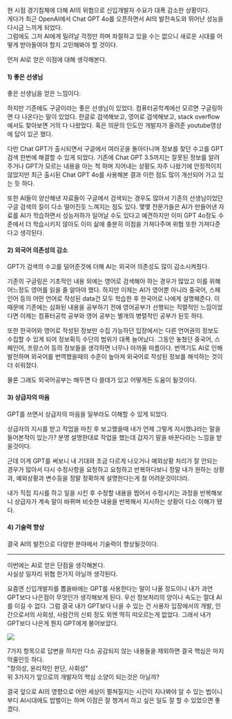 현 시점 경기침체에 더해 AI의 위협으로 신입개발자 수요가 대폭 감소한 상황이다.  
게다가 최근 OpenAI에서 Chat GPT 4o를 오픈하면서 AI의 발전속도와 뛰어난 성능을 다시금 느끼게 되었다.  
그럼에도 그저 AI에게 밀려날 걱정만 하며 좌절하고 있을 수는 없으니 새로운 시대를 어떻게 받아들여야 할지 고민해봐야 할 것이다.  

먼저 AI로 얻은 이점에 대해 생각해본다. 

#### 1) 좋은 선생님
좋은 선생님을 얻은 느낌이다.  

하지만 기존에도 구글이라는 좋은 선생님이 있었다. 컴퓨터공학계에선 모르면 구글링하면 다 나온다는 말이 있었다. 한글로 검색해보고, 영어로 검색해보고, stack overflow에서도 찾아보면 거의 다 나왔었다. 혹은 의문의 인도인 개발자가 올려준 youtube영상에 답이 있곤 했다.  

다만 Chat GPT가 출시되면서 구글에서 여러곳을 돌아다니며 정보를 찾던 수고를 GPT검색 한번에 해결할 수 있게 되었다. 기존에 Chat GPT 3.5까지는 잘못된 정보를 알려주거나 GPT가 모르는 내용을 아는 척 하며 지어내는 상황도 자주 나왔기에 안정적이지 않았지만 최근 출시된 Chat GPT 4o를 사용해본 결과 이런 점도 많이 개선되어 가고 있는 듯 하다.  

또한 AI들이 양산해낸 자료들이 구글에서 검색되는 경우도 많아서 기존의 선생님이었던 구글 검색의 질이 다소 떨어진듯 느껴지는 점도 있다. 몇몇 전문가들은 AI가 만들어낸 자료를 AI가 학습하면서 성능저하가 일어날 수도 있다고 예견하지만 이미 GPT 4o정도 수준에서 더 학습시키지 않아도 이미 삶에 충분히 이점을 가져다주며 위협 또한 가져다준다고 생각된다.  

#### 2) 외국어 의존성의 감소
GPT가 검색의 수고를 덜어준것에 더해 AI는 외국어 의존성도 많이 감소시켜줬다.  

기존의 구글링은 기초적인 내용 외에는 영어로 검색해야 하는 경우가 많았고 이를 위해 어느정도 영어를 읽을 줄 알아야 했다. 하지만 이제는 AI가 영어뿐 아니라 중국어, 스페인어 등의 어떤 언어로 작성된 data건 모두 학습한 후 한국어로 나에게 설명해준다. 이때문에 기존에는 심화된 내용을 공부하기 전에 영어공부가 선행되는 직렬적인 느낌이었다면 이제는 컴퓨터공학 공부와 영어 공부는 별개의 병렬적인 공부가 된듯 하다.  

또한 한국어와 영어로 작성된 정보만 수집 가능하던 입장에서는 다른 언어권의 정보도 수집할 수 있게 되어 정보획득 수단의 범위가 대폭 늘어났다. 그동안 놓쳤던 중국어, 스페인어, 프랑스어 등의 정보들을 생각하면 너무나 아까울 따름이다. 번역기도 AI로 인해 발전하며 외국어를 번역했을때의 수준이 높아져 외국어로 작성된 정보를 해석하는 것이 더 쉬워졌다.  

물론 그래도 외국어공부는 해두면 다 쓸데가 있고 어떻게든 도움이 될것이다.  

#### 3) 상급자의 마음
GPT를 쓰면서 상급자의 마음을 일부라도 이해할 수 있게 되었다.

상급자의 지시를 받고 작업을 마친 후 보고했을때 내가 언제 그렇게 지시했냐라는 말을 들어본적이 있는가? 분명 설명한대로 작업을 했는데 갑자기 말을 바꾼다라는 느낌을 받을것이다.  
  
근데 이게 GPT를 써보니 내 기대와 조금 다르게 나오거나 예외상황 처리가 잘 안되는 경우가 많아서 다시 수정사항을 요청하고 요청하고 반복하다보니 정말 내가 원하는 상황과, 예외상황과 변수등을 정말 정확하게 설명한다는게 참 어려운것이더라.  

내가 직접 지시를 하고 일을 시킨 후 수정할 내용을 찝어서 수정시키는 과정을 반복해보니 상급자가 계속 말이 바뀌며 비슷한 내용을 반복해서 지시하는 상황이 다소 이해가 됐다.  

#### 4) 기술력 향상
결국 AI의 발전으로 다양한 분야에서 기술력이 향상될것이다.  

---

이번에는 AI로 얻은 단점을 생각해본다.  
사실상 일자리 위협 한가지 아닐까 생각된다.  

요즘엔 신입개발자를 뽑을바에는 GPT를 사용한다는 말이 나올 정도이니 내가 과연 GPT보다 나은점이 무엇인가 생각해보게 된다. 우선 정보처리의 양이나 속도는 절대 AI를 이길 수 없다. 그럼 결국 내가 GPT보다 나을 수 있는 건 사용자 입장에서의 개발, 인간으로서의 사회성, 사람간의 신뢰 정도 외엔 딱히 떠오르는게 없었다. 그래서 내가 GPT보다 나은게 뭔지 GPT에게 물어보았다.  

![](https://blog.kakaocdn.net/dn/w364u/btsH8E2oXTO/mBHx3E9WVOOJybNsmctZgk/img.png)

7가지 항목으로 답변을 하지만 다소 공감되지 않는 내용들을 제외하면 결국 핵심은 마지막줄인듯 하다.  
"창의성, 윤리적인 판단, 사회성"  
위 3가지가 앞으로의 개발자의 핵심 소양이 되는것은 아닐까?

결국 앞으로 AI의 영향으로 어떤 세상이 펼쳐질지는 시간이 지나봐야 알 수 있는 법이니 부디 AI시대에도 밥벌이는 하며 이점은 잘 챙겨서 하고 싶은 일도 잘 할 수 있었으면 좋겠다.  